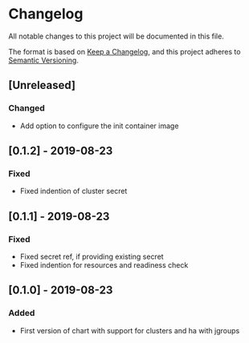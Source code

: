# Changelog
All notable changes to this project will be documented in this file.

The format is based on [Keep a Changelog](https://keepachangelog.com/en/1.0.0/),
and this project adheres to [Semantic Versioning](https://semver.org/spec/v2.0.0.html).

## [Unreleased]
### Changed
- Add option to configure the init container image

## [0.1.2] - 2019-08-23
### Fixed
- Fixed indention of cluster secret

## [0.1.1] - 2019-08-23
### Fixed
- Fixed secret ref, if providing existing secret
- Fixed indention for resources and readiness check

## [0.1.0] - 2019-08-23 
### Added
- First version of chart with support for clusters and ha with jgroups
